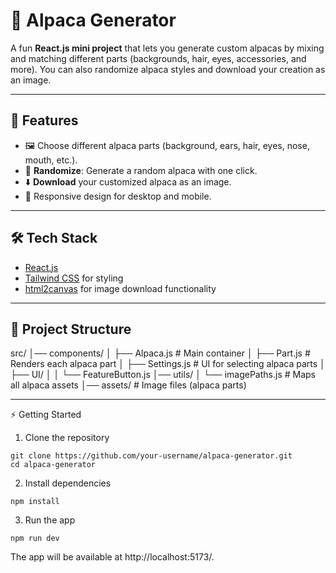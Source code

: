 # 🦙 Alpaca Generator

A fun **React.js mini project** that lets you generate custom alpacas by mixing and matching different parts (backgrounds, hair, eyes, accessories, and more). You can also randomize alpaca styles and download your creation as an image.

---

## 🚀 Features
- 🖼️ Choose different alpaca parts (background, ears, hair, eyes, nose, mouth, etc.).
- 🎲 **Randomize**: Generate a random alpaca with one click.
- ⬇️ **Download** your customized alpaca as an image.
- 📱 Responsive design for desktop and mobile.

---

## 🛠️ Tech Stack
- [React.js](https://reactjs.org/)
- [Tailwind CSS](https://tailwindcss.com/) for styling
- [html2canvas](https://www.npmjs.com/package/html2canvas) for image download functionality

---

## 📂 Project Structure
src/
│── components/
│   ├── Alpaca.js        # Main container
│   ├── Part.js          # Renders each alpaca part
│   ├── Settings.js      # UI for selecting alpaca parts
│   ├── UI/
│   │   └── FeatureButton.js
│── utils/
│   └── imagePaths.js    # Maps all alpaca assets
│── assets/              # Image files (alpaca parts)

---

⚡ Getting Started
1. Clone the repository
```
git clone https://github.com/your-username/alpaca-generator.git
cd alpaca-generator
```

2. Install dependencies
```
npm install
```

3. Run the app
```
npm run dev
```

The app will be available at http://localhost:5173/.
